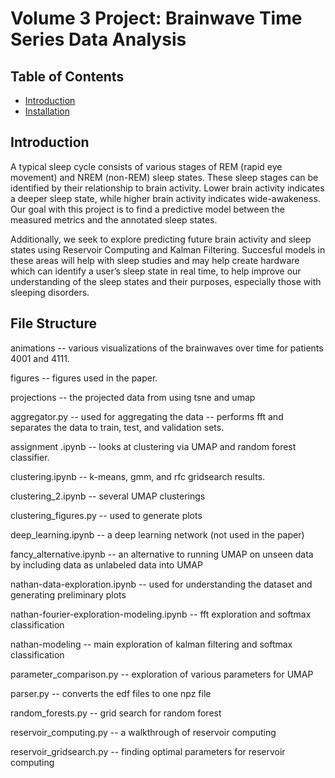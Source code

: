 # Volume 3 Project: Brainwave Time Series Data Analysis

## Table of Contents

- [Introduction](#introduction)
- [Installation](#installation)

## Introduction

A typical sleep cycle consists of various stages of REM (rapid eye movement) 
and NREM (non-REM) sleep states. These sleep stages can be identified 
by their relationship to brain activity. Lower brain activity indicates
a deeper sleep state, while higher brain activity indicates wide-awakeness.
Our goal with this project is to find a predictive model between the measured 
metrics and the annotated sleep states. 

Additionally, we seek to explore predicting future brain activity and sleep states using 
Reservoir Computing and Kalman Filtering. Succesful models in these areas will help with
sleep studies and may help create hardware which can identify a user’s sleep
state in real time, to help improve our understanding of the sleep states and
their purposes, especially those with sleeping disorders.

## File Structure
animations -- various visualizations of the brainwaves over time for patients 4001 and 4111.

figures -- figures used in the paper.

projections -- the projected data from using tsne and umap

aggregator.py -- used for aggregating the data -- performs fft and separates the data to train, 
test, and validation sets.

assignment .ipynb -- looks at clustering via UMAP and random forest classifier.

clustering.ipynb -- k-means, gmm, and rfc gridsearch results.

clustering_2.ipynb -- several UMAP clusterings

clustering_figures.py -- used to generate plots 

deep_learning.ipynb -- a deep learning network (not used in the paper)

fancy_alternative.ipynb -- an alternative to running UMAP on unseen data by 
including data as unlabeled data into UMAP

nathan-data-exploration.ipynb -- used for understanding the dataset
and generating preliminary plots

nathan-fourier-exploration-modeling.ipynb -- fft exploration and softmax classification

nathan-modeling -- main exploration of kalman filtering and softmax classification

parameter_comparison.py -- exploration of various parameters for UMAP

parser.py -- converts the edf files to one npz file

random_forests.py -- grid search for random forest

reservoir_computing.py -- a walkthrough of reservoir computing

reservoir_gridsearch.py -- finding optimal parameters for reservoir computing



